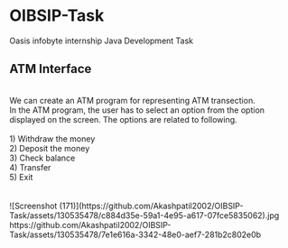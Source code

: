 # OIBSIP-Task
Oasis infobyte internship Java Development Task 


## ATM Interface
<br/>
We can create an ATM program for representing ATM transection. <br/> In the ATM program, the user has to select an option from the option <br/> displayed on the screen. The options are related to following.
<br/>
<br/>
1) Withdraw the money <br/>
2) Deposit the money <br/>
3) Check balance <br/>
4) Transfer <br/>
5) Exit
<br/>
<br/>
<br/>
![Screenshot (171)](https://github.com/Akashpatil2002/OIBSIP-Task/assets/130535478/c884d35e-59a1-4e95-a617-07fce5835062).jpg
https://github.com/Akashpatil2002/OIBSIP-Task/assets/130535478/7e1e616a-3342-48e0-aef7-281b2c802e0b

